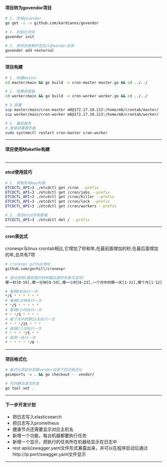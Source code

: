 #### 项目转为govendor项目
```bash
# 1. 安装govendor
go get -u -v github.com/kardianos/govendor

# 2. 初始化项目
govendor init

# 3. 把项目依赖的包加入到vendor目录
govendor add +external
```
---
#### 项目构建
```bash
# 1. 构建master
cd master/main && go build -o cron-master master.go && cd ../../

# 2. 构建调度器
cd worker/main && go build -o cron-worker worker.go && cd ../../

# 3.部署
scp master/main/cron-master m8@172.17.10.213:/home/m8/crontab/master/
scp worker/main/cron-worker m8@172.17.10.213:/home/m8/crontab/worker/

# 4. 重启服务
# 登录部署服务器
sudo systemctl restart cron-master cron-worker
```
---
#### 项目使用Makefile构建
```bash

```
---
#### etcd使用技巧
```bash
# 1. 获取所有key列表
ETCDCTL_API=3 ./etcdctl get /cron --prefix
ETCDCTL_API=3 ./etcdctl get /cron/jobs --prefix
ETCDCTL_API=3 ./etcdctl get /cron/killer --prefix
ETCDCTL_API=3 ./etcdctl get /cron/lock --prefix
ETCDCTL_API=3 ./etcdctl get /cron/workers --prefix

# 2. 清空etcd所有数据
ETCDCTL_API=3 ./etcdctl del / --prefix
```
---
#### cron表达式
cronexpr与linux crontab相比,它增加了秒和年,在最前面增加的秒,在最后面增加的年,总共有7项
```bash
# cronexpr github地址
github.com/gorhill/cronexpr

# 语法说明(最前面的秒和最后面的年是可选项)
哪一秒[0-59],哪一分钟[0-59],哪一小时[0-23],一个月中的哪一天[1-31],哪个月[1-12],一周中的星期几[0-6],哪一年[1970-2099]

# 每隔5秒执行一次
*/5 * * * * * *
# 每隔5分钟执行一次
* */5 * * * * *
# 每隔5小时执行一次
* * */5 * * * *
# 每个月中的第15天执行一次
* * * */15 * * *
# 每隔5个月执行一次
* * * * */5 * *
# 每周一执行一次
* * * * * */0 *

```
---
#### 项目格式化
```bash
# 格式化项目并忽略vendor目录下的文格式化
goimports -w . && go checkout -- vendor/

# 代码静态语法检查
go tool vet .
```
---
#### 下一步开发计划
- 把日志写入elasticsearch
- 把日志写入prometheus
- 健康节点还需要显示对应主机名
- 新增一个功能，每台机器都要执行任务
- 新增一个显示，把执行的任务所在机器给显示在日志中
- rest api以swagger.yaml文件形式暴露出来，并可以在程序启动后通过http://ip:port/swagger.yaml文件显示
---